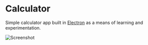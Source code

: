 Calculator
==========
Simple calculator app built in [Electron](http://electron.atom.io/) as a means of learning and experimentation.

![Screenshot](https://github.com/kaidesu/calculator/raw/master/screenshot.png)
